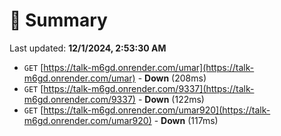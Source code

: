 # 📖 Summary
Last updated: **12/1/2024, 2:53:30 AM**

- `GET` [https://talk-m6gd.onrender.com/umar](https://talk-m6gd.onrender.com/umar) - **Down** (208ms)
- `GET` [https://talk-m6gd.onrender.com/9337](https://talk-m6gd.onrender.com/9337) - **Down** (122ms)
- `GET` [https://talk-m6gd.onrender.com/umar920](https://talk-m6gd.onrender.com/umar920) - **Down** (117ms)
